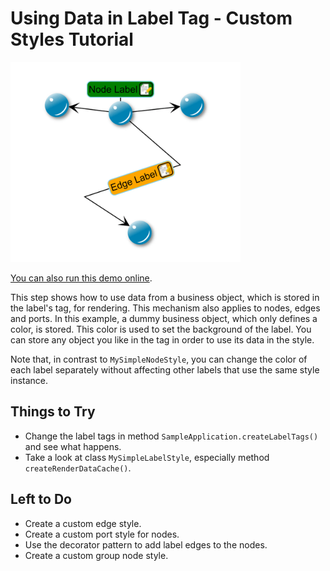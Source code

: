 # Using Data in Label Tag - Custom Styles Tutorial

<img src="../../resources/image/tutorial2step15.png" alt="demo-thumbnail" height="320"/>

[You can also run this demo online](https://live.yworks.com/demos/02-tutorial-custom-styles/15-using-data-in-label-tag/index.html).

This step shows how to use data from a business object, which is stored in the label's tag, for rendering. This mechanism also applies to nodes, edges and ports. In this example, a dummy business object, which only defines a color, is stored. This color is used to set the background of the label. You can store any object you like in the tag in order to use its data in the style.

Note that, in contrast to `MySimpleNodeStyle`, you can change the color of each label separately without affecting other labels that use the same style instance.

## Things to Try

- Change the label tags in method `SampleApplication.createLabelTags()` and see what happens.
- Take a look at class `MySimpleLabelStyle`, especially method `createRenderDataCache()`.

## Left to Do

- Create a custom edge style.
- Create a custom port style for nodes.
- Use the decorator pattern to add label edges to the nodes.
- Create a custom group node style.
